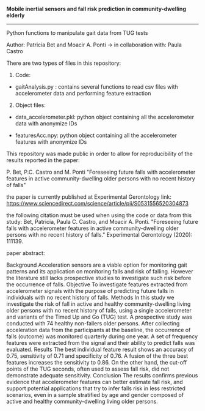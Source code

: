 **Mobile inertial sensors and fall risk prediction in community-dwelling elderly**

----------------------------------------------------------------------------------

Python functions to manipulate gait data from TUG tests

Author: Patricia Bet and Moacir A. Ponti 
-> in collaboration with: Paula Castro

There are two types of files in this repository:

1. Code:

- gaitAnalysis.py : contains several functions to 
                    read csv files with accelerometer data
		    and performing feature extraction

2. Object files:

- data_accelerometer.pkl: python object containing all the 
		          accelerometer data with anonymize IDs

- featuresAcc.npy: python object containing all the 
                   accelerometer features with anonymize IDs 



This repository was made public in order to allow for
      reproducibility of the results reported in the paper:

   P. Bet, P.C. Castro and M. Ponti
   "Foreseeing future falls with accelerometer features 
   in active community-dwelling older persons 
   with no recent history of falls"

   the paper is currently published at Experimental Gerontology
   link:
   https://www.sciencedirect.com/science/article/pii/S0531556520304873
       
   the following citation must be used when using the code or data from this study:
   Bet, Patricia, Paula C. Castro, and Moacir A. Ponti. "Foreseeing future 
   falls with accelerometer features in active community-dwelling older 
   persons with no recent history of falls." Experimental Gerontology (2020): 111139.
      
   paper abstract:
   
   Background
   Acceleration sensors are a viable option for monitoring gait 
   patterns and its application on monitoring falls and risk of falling. 
   However the literature still lacks prospective studies to investigate 
   such risk before the occurrence of falls.
   Objective
   To investigate features extracted from accelerometer signals with 
   the purpose of predicting future falls in individuals with no recent history of falls.
   Methods
   In this study we investigate the risk of fall in active and healthy community-dwelling 
   living older persons with no recent history of falls, using a single accelerometer and 
   variants of the Timed Up and Go (TUG) test. A prospective study was conducted with 
   74 healthy non-fallers older persons. After collecting acceleration data from the 
   participants at the baseline, the occurrence of falls (outcome) was monitored quarterly 
   during one year. A set of frequency features were extracted from the signal and their 
   ability to predict falls was evaluated.
   Results
   The best individual feature result shows an accuracy of 0.75, sensitivity of 0.71 and 
   specificity of 0.76. A fusion of the three best features increases the sensitivity to 
   0.86. On the other hand, the cut-off points of the TUG seconds, often used to assess 
   fall risk, did not demonstrate adequate sensitivity.
   Conclusion
   The results confirms previous evidence that accelerometer features can better estimate 
   fall risk, and support potential applications that try to infer falls risk in less 
   restricted scenarios, even in a sample stratified by age and gender composed of active 
   and healthy community-dwelling living older persons.





